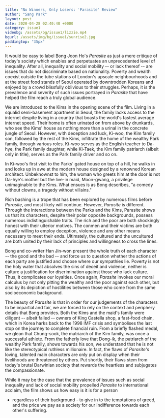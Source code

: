 ```yaml
---
title: "No Winners, Only Losers: 'Parasite' Review"
author: "Sang Park"
layout: post
date: 2020-04-28 02:40:48 +0000
category: issue1
videobg: /assets/bg/issue1/lizzie.mp4
bgurl: /assets/img/bg/issue1/sunrise2.jpg
paddingtop: "35px"
---
```


It would be easy to label Bong Joon Ho's *Parasite* as just a mere
critique of today's society which enables and perpetuates an
unprecedented level of inequality. After all, inequality and social
mobility -- or lack thereof -- are issues that do not discriminate based
on nationality. Poverty and wealth coexist outside the tube stations of
London's upscale neighbourhoods and at the street food stands of Seoul
operated by downtrodden Koreans and enjoyed by a crowd blissfully
oblivious to their struggles. Perhaps, it is the prevalence and severity
of such issues portrayed in *Parasite* that have helped the film reach a
truly global audience.

We are introduced to the Kims in the opening scene of the film. Living
in a squalid semi-basement apartment in Seoul, the family lacks access
to the internet despite living in a country that boasts the world's
fastest average internet speed. Their home is often urinated on from
above by drunkards, who see the Kims' house as nothing more than a
urinal in the concrete jungle of Seoul. However, with deception and
luck, Ki-woo, the Kim family son, followed by the rest of the Kims,
infiltrate the home of the wealthy Park family, through various roles.
Ki-woo serves as the English teacher to Da-hye, the Park family
daughter, while Ki-Taek, the Kim family patriarch (albeit only in
title), serves as the Park family driver and so on.

In Ki-woo's first visit to the Parks' gated house on top of a hill, he
walks in and looks up in awe at the modern house designed by a renowned
Korean architect. Unbeknownst to him, the woman who greets him at the
door is not Da-hye's mother but the live-in maid, Moon-gwang, a
privilege unimaginable to the Kims. What ensues is as Bong describes, "a
comedy without clowns, a tragedy without villains."

Rich bashing is a trope that has been explored by numerous films before
*Parasite*, and most likely will continue. However, *Parasite* is
different. Through the interactions between the Parks and the Kims,
Parasite shows us that its characters, despite their polar opposite
backgrounds, possess numerous indistinguishable traits. The rich and the
poor are both shockingly honest with their ulterior motives. The conmen
and their victims are both equally willing to employ deception, violence
and any other means necessary to meet their ends. Ultimately, the
cultured and the uncultured are both united by their lack of principles
and willingness to cross the lines.

Bong and co-writer Han Jin-won present the whole truth of each character
-- the good and the bad -- and force us to question whether the actions
of each party are justified and choose where our sympathies lie. Poverty
is not the holy water that absolves the sins of deceit and violence,
neither is culture a justification for discrimination against those who
lack culture. Thus, it complicates our loyalties. Once again, *Parasite*
invokes our moral calculus by not only pitting the wealthy and the poor
against each other, but also by its depiction of hostilities between
those who come from the same socioeconomic background.

The beauty of *Parasite* is that in order for our judgements of the
characters to be impartial and fair, we are forced to rely on the
context and periphery details that Bong provides. Both the Kims and the
maid's family were diligent -- albeit failed -- owners of King Castella
shop, a fast-food chain, which in Korea harks back to the 1998 IMF
crisis and symbolises the last stop on the journey to complete financial
ruin. From a briefly flashed medal, we glean that Chung-sook, the
matriarch of the Kim family, was once a successful athlete. From the
fatherly love that Dong-ik, the patriarch of the wealthy Park family,
shows towards his son, we understand that he is not like the
stereotypical ruthless millionaire. In fact, the flaws of *Parasite's*
loving, talented main characters are only put on display when their
livelihoods are threatened by others. Put shortly, their flaws stem from
today's brutal Darwinian society that rewards the heartless and
subjugates the compassionate.

While it may be the case that the prevalence of issues such as social
inequality and lack of social mobility propelled *Parasite* to
international acclaim, the film shows us how easy is it is for a person
- regardless of their background - to give in to the temptations of
greed, and the price we pay as a society for our indifference towards
each other's suffering.
